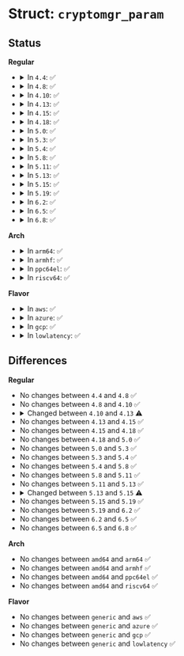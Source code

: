 # Struct: <code>cryptomgr_param</code>

## Status
<b>Regular</b>
<ul>
<li>
<details>
<summary>In <code>4.4</code>: ✅</summary>

```c
struct cryptomgr_param {
    struct rtattr * tb[34];
    struct (anon) type;
    union (anon) attrs[32];
    char template[64];
    struct crypto_larval *larval;
    u32 otype;
    u32 omask;
};
```
</details>
</li>
<li>
<details>
<summary>In <code>4.8</code>: ✅</summary>

```c
struct cryptomgr_param {
    struct rtattr * tb[34];
    struct (anon) type;
    union (anon) attrs[32];
    char template[64];
    struct crypto_larval *larval;
    u32 otype;
    u32 omask;
};
```
</details>
</li>
<li>
<details>
<summary>In <code>4.10</code>: ✅</summary>

```c
struct cryptomgr_param {
    struct rtattr * tb[34];
    struct (anon) type;
    union (anon) attrs[32];
    char template[64];
    struct crypto_larval *larval;
    u32 otype;
    u32 omask;
};
```
</details>
</li>
<li>
<details>
<summary>In <code>4.13</code>: ✅</summary>

```c
struct cryptomgr_param {
    struct rtattr * tb[34];
    struct (anon) type;
    union (anon) attrs[32];
    char template[128];
    struct crypto_larval *larval;
    u32 otype;
    u32 omask;
};
```
</details>
</li>
<li>
<details>
<summary>In <code>4.15</code>: ✅</summary>

```c
struct cryptomgr_param {
    struct rtattr * tb[34];
    struct (anon) type;
    union (anon) attrs[32];
    char template[128];
    struct crypto_larval *larval;
    u32 otype;
    u32 omask;
};
```
</details>
</li>
<li>
<details>
<summary>In <code>4.18</code>: ✅</summary>

```c
struct cryptomgr_param {
    struct rtattr * tb[34];
    struct (anon) type;
    union (anon) attrs[32];
    char template[128];
    struct crypto_larval *larval;
    u32 otype;
    u32 omask;
};
```
</details>
</li>
<li>
<details>
<summary>In <code>5.0</code>: ✅</summary>

```c
struct cryptomgr_param {
    struct rtattr * tb[34];
    struct (anon) type;
    union (anon) attrs[32];
    char template[128];
    struct crypto_larval *larval;
    u32 otype;
    u32 omask;
};
```
</details>
</li>
<li>
<details>
<summary>In <code>5.3</code>: ✅</summary>

```c
struct cryptomgr_param {
    struct rtattr * tb[34];
    struct (anon) type;
    union (anon) attrs[32];
    char template[128];
    struct crypto_larval *larval;
    u32 otype;
    u32 omask;
};
```
</details>
</li>
<li>
<details>
<summary>In <code>5.4</code>: ✅</summary>

```c
struct cryptomgr_param {
    struct rtattr * tb[34];
    struct (anon) type;
    union (anon) attrs[32];
    char template[128];
    struct crypto_larval *larval;
    u32 otype;
    u32 omask;
};
```
</details>
</li>
<li>
<details>
<summary>In <code>5.8</code>: ✅</summary>

```c
struct cryptomgr_param {
    struct rtattr * tb[34];
    struct (anon) type;
    union (anon) attrs[32];
    char template[128];
    struct crypto_larval *larval;
    u32 otype;
    u32 omask;
};
```
</details>
</li>
<li>
<details>
<summary>In <code>5.11</code>: ✅</summary>

```c
struct cryptomgr_param {
    struct rtattr * tb[34];
    struct (anon) type;
    union (anon) attrs[32];
    char template[128];
    struct crypto_larval *larval;
    u32 otype;
    u32 omask;
};
```
</details>
</li>
<li>
<details>
<summary>In <code>5.13</code>: ✅</summary>

```c
struct cryptomgr_param {
    struct rtattr * tb[34];
    struct (anon) type;
    union (anon) attrs[32];
    char template[128];
    struct crypto_larval *larval;
    u32 otype;
    u32 omask;
};
```
</details>
</li>
<li>
<details>
<summary>In <code>5.15</code>: ✅</summary>

```c
struct cryptomgr_param {
    struct rtattr * tb[34];
    struct (anon) type;
    struct (anon) attrs[32];
    char template[128];
    struct crypto_larval *larval;
    u32 otype;
    u32 omask;
};
```
</details>
</li>
<li>
<details>
<summary>In <code>5.19</code>: ✅</summary>

```c
struct cryptomgr_param {
    struct rtattr * tb[34];
    struct (anon) type;
    struct (anon) attrs[32];
    char template[128];
    struct crypto_larval *larval;
    u32 otype;
    u32 omask;
};
```
</details>
</li>
<li>
<details>
<summary>In <code>6.2</code>: ✅</summary>

```c
struct cryptomgr_param {
    struct rtattr * tb[34];
    struct (anon) type;
    struct (anon) attrs[32];
    char template[128];
    struct crypto_larval *larval;
    u32 otype;
    u32 omask;
};
```
</details>
</li>
<li>
<details>
<summary>In <code>6.5</code>: ✅</summary>

```c
struct cryptomgr_param {
    struct rtattr * tb[34];
    struct (anon) type;
    struct (anon) attrs[32];
    char template[128];
    struct crypto_larval *larval;
    u32 otype;
    u32 omask;
};
```
</details>
</li>
<li>
<details>
<summary>In <code>6.8</code>: ✅</summary>

```c
struct cryptomgr_param {
    struct rtattr * tb[34];
    struct (anon) type;
    struct (anon) attrs[32];
    char template[128];
    struct crypto_larval *larval;
    u32 otype;
    u32 omask;
};
```
</details>
</li>
</ul>
<b>Arch</b>
<ul>
<li>
<details>
<summary>In <code>arm64</code>: ✅</summary>

```c
struct cryptomgr_param {
    struct rtattr * tb[34];
    struct (anon) type;
    union (anon) attrs[32];
    char template[128];
    struct crypto_larval *larval;
    u32 otype;
    u32 omask;
};
```
</details>
</li>
<li>
<details>
<summary>In <code>armhf</code>: ✅</summary>

```c
struct cryptomgr_param {
    struct rtattr * tb[34];
    struct (anon) type;
    union (anon) attrs[32];
    char template[128];
    struct crypto_larval *larval;
    u32 otype;
    u32 omask;
};
```
</details>
</li>
<li>
<details>
<summary>In <code>ppc64el</code>: ✅</summary>

```c
struct cryptomgr_param {
    struct rtattr * tb[34];
    struct (anon) type;
    union (anon) attrs[32];
    char template[128];
    struct crypto_larval *larval;
    u32 otype;
    u32 omask;
};
```
</details>
</li>
<li>
<details>
<summary>In <code>riscv64</code>: ✅</summary>

```c
struct cryptomgr_param {
    struct rtattr * tb[34];
    struct (anon) type;
    union (anon) attrs[32];
    char template[128];
    struct crypto_larval *larval;
    u32 otype;
    u32 omask;
};
```
</details>
</li>
</ul>
<b>Flavor</b>
<ul>
<li>
<details>
<summary>In <code>aws</code>: ✅</summary>

```c
struct cryptomgr_param {
    struct rtattr * tb[34];
    struct (anon) type;
    union (anon) attrs[32];
    char template[128];
    struct crypto_larval *larval;
    u32 otype;
    u32 omask;
};
```
</details>
</li>
<li>
<details>
<summary>In <code>azure</code>: ✅</summary>

```c
struct cryptomgr_param {
    struct rtattr * tb[34];
    struct (anon) type;
    union (anon) attrs[32];
    char template[128];
    struct crypto_larval *larval;
    u32 otype;
    u32 omask;
};
```
</details>
</li>
<li>
<details>
<summary>In <code>gcp</code>: ✅</summary>

```c
struct cryptomgr_param {
    struct rtattr * tb[34];
    struct (anon) type;
    union (anon) attrs[32];
    char template[128];
    struct crypto_larval *larval;
    u32 otype;
    u32 omask;
};
```
</details>
</li>
<li>
<details>
<summary>In <code>lowlatency</code>: ✅</summary>

```c
struct cryptomgr_param {
    struct rtattr * tb[34];
    struct (anon) type;
    union (anon) attrs[32];
    char template[128];
    struct crypto_larval *larval;
    u32 otype;
    u32 omask;
};
```
</details>
</li>
</ul>

## Differences
<b>Regular</b>
<ul>
<li>
No changes between <code>4.4</code> and <code>4.8</code> ✅
</li>
<li>
No changes between <code>4.8</code> and <code>4.10</code> ✅
</li>
<li>
<details>
<summary>Changed between <code>4.10</code> and <code>4.13</code> ⚠️</summary>
<ul>
<li>
<b>Field type changed. </b>
<code>char template[64]</code> ➡️ <code>char template[128]</code>
</li>
</ul>
</details>
</li>
<li>
No changes between <code>4.13</code> and <code>4.15</code> ✅
</li>
<li>
No changes between <code>4.15</code> and <code>4.18</code> ✅
</li>
<li>
No changes between <code>4.18</code> and <code>5.0</code> ✅
</li>
<li>
No changes between <code>5.0</code> and <code>5.3</code> ✅
</li>
<li>
No changes between <code>5.3</code> and <code>5.4</code> ✅
</li>
<li>
No changes between <code>5.4</code> and <code>5.8</code> ✅
</li>
<li>
No changes between <code>5.8</code> and <code>5.11</code> ✅
</li>
<li>
No changes between <code>5.11</code> and <code>5.13</code> ✅
</li>
<li>
<details>
<summary>Changed between <code>5.13</code> and <code>5.15</code> ⚠️</summary>
<ul>
<li>
<b>Field type changed. </b>
<code>union (anon) attrs[32]</code> ➡️ <code>struct (anon) attrs[32]</code>
</li>
</ul>
</details>
</li>
<li>
No changes between <code>5.15</code> and <code>5.19</code> ✅
</li>
<li>
No changes between <code>5.19</code> and <code>6.2</code> ✅
</li>
<li>
No changes between <code>6.2</code> and <code>6.5</code> ✅
</li>
<li>
No changes between <code>6.5</code> and <code>6.8</code> ✅
</li>
</ul>
<b>Arch</b>
<ul>
<li>
No changes between <code>amd64</code> and <code>arm64</code> ✅
</li>
<li>
No changes between <code>amd64</code> and <code>armhf</code> ✅
</li>
<li>
No changes between <code>amd64</code> and <code>ppc64el</code> ✅
</li>
<li>
No changes between <code>amd64</code> and <code>riscv64</code> ✅
</li>
</ul>
<b>Flavor</b>
<ul>
<li>
No changes between <code>generic</code> and <code>aws</code> ✅
</li>
<li>
No changes between <code>generic</code> and <code>azure</code> ✅
</li>
<li>
No changes between <code>generic</code> and <code>gcp</code> ✅
</li>
<li>
No changes between <code>generic</code> and <code>lowlatency</code> ✅
</li>
</ul>
